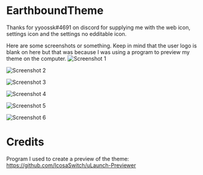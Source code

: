 # EarthboundTheme

Thanks for yyoossk#4691 on discord for supplying me with the web icon, settings icon and the settings no edditable icon.


Here are some screenshots or something. Keep in mind that the user logo is blank on here but that was because I was using a program to preview my theme on the computer. 
![Screenshot 1](https://i.imgur.com/CHDrPLC.png)

![Screenshot 2](https://i.imgur.com/6imFE6j.png)

![Screenshot 3](https://i.imgur.com/CJaG8a7.png)

![Screenshot 4](https://i.imgur.com/JOI8FEt.png)

![Screenshot 5](https://i.imgur.com/XP3hj4V.png)

![Screenshot 6](https://i.imgur.com/x9W6I9R.png)

# Credits

Program I used to create a preview of the theme: https://github.com/IcosaSwitch/uLaunch-Previewer
